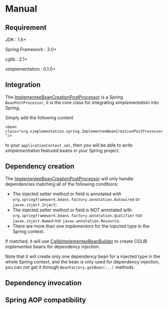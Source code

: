 # Manual

## Requirement
JDK : 1.6+

Spring Framework : 3.0+

cglib : 2.1+

ximplementation : 0.1.0+

## Integration
The [ImplementeeBeanCreationPostProcessor](apidocs/org/ximplementation/spring/ImplementeeBeanCreationPostProcessor.html) is a Spring `BeanPostProcessor`, it is the core class for integrating <i>ximplementation</i> into Spring.

Simply add the following content

`<bean class="org.ximplementation.spring.ImplementeeBeanCreationPostProcessor"/>`

to your `applicationContext.xml`, then you will be able to write <i>ximplementation</i> featured beans in your Spring project.

## Dependency creation
The [ImplementeeBeanCreationPostProcessor](apidocs/org/ximplementation/spring/ImplementeeBeanCreationPostProcessor.html) will only handle dependencies matching all of the following conditions: 
* The injected setter method or field is annotated with `org.springframework.beans.factory.annotation.Autowired` or `javax.inject.Inject`;
* The injected setter method or field is NOT annotated with `org.springframework.beans.factory.annotation.Qualifier` nor `javax.inject.Named` nor `javax.annotation.Resource`. 
* There are more than one <i>implementor</i>s for the injected type in the Spring context.

If matched, it will use [CglibImplementeeBeanBuilder](apidocs/org/ximplementation/spring/CglibImplementeeBeanBuilder.html) to create CGLIB <i>implementee</i> beans for dependency injection.

Note that it will create only one dependency bean for a injected type in the whole Spring context, and the bean is only used for dependency injection, you can not get it through `BeanFactory.getBean(...)` methods.


## Dependency invocation

## Spring AOP compatibility